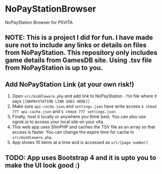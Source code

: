 # NoPayStationBrowser
NoPayStation Browser for PSVITA

## NOTE: This is a project I did for fun. I have made sure not to include any links or details on files from NoPayStation. This repository only includes game details from GamesDB site. Using .tsv file from NoPayStation is up to you.

## Add NoPayStation Link (at your own risk!)
1. Open `src/middleware.php` and add link to NoPayStation `.TSV` file where it says `[[NOPAYSTATION LINK GOES HERE]]`
2. Make sure `api-cache.json` and `settings.json` have write access `$ chmod 777 api-cache.json` and `$ chmod 777 settings.json`
3. Finally, host it locally or anywhere you think best. You can also use ngrok.io to access your local site on your vita.
4. This web app uses SlimPHP and caches the TSV file as an array so that access is faster. You can change the expire time for cache in `src/middleware.php`.
5. App shows 10 items at a time and is accessed as `url/[page number]`

## TODO: App uses Bootstrap 4 and it is upto you to make the UI look good :)

